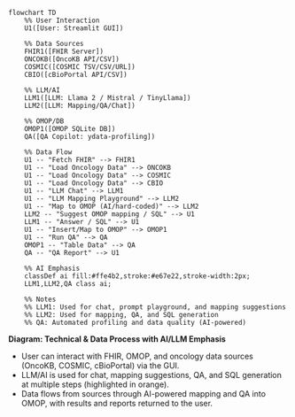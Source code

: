 
```mermaid
flowchart TD
    %% User Interaction
    U1([User: Streamlit GUI])

    %% Data Sources
    FHIR1([FHIR Server])
    ONCOKB([OncoKB API/CSV])
    COSMIC([COSMIC TSV/CSV/URL])
    CBIO([cBioPortal API/CSV])

    %% LLM/AI
    LLM1([LLM: Llama 2 / Mistral / TinyLlama])
    LLM2([LLM: Mapping/QA/Chat])

    %% OMOP/DB
    OMOP1([OMOP SQLite DB])
    QA([QA Copilot: ydata-profiling])

    %% Data Flow
    U1 -- "Fetch FHIR" --> FHIR1
    U1 -- "Load Oncology Data" --> ONCOKB
    U1 -- "Load Oncology Data" --> COSMIC
    U1 -- "Load Oncology Data" --> CBIO
    U1 -- "LLM Chat" --> LLM1
    U1 -- "LLM Mapping Playground" --> LLM2
    U1 -- "Map to OMOP (AI/hard-coded)" --> LLM2
    LLM2 -- "Suggest OMOP mapping / SQL" --> U1
    LLM1 -- "Answer / SQL" --> U1
    U1 -- "Insert/Map to OMOP" --> OMOP1
    U1 -- "Run QA" --> QA
    OMOP1 -- "Table Data" --> QA
    QA -- "QA Report" --> U1

    %% AI Emphasis
    classDef ai fill:#ffe4b2,stroke:#e67e22,stroke-width:2px;
    LLM1,LLM2,QA class ai;

    %% Notes
    %% LLM1: Used for chat, prompt playground, and mapping suggestions
    %% LLM2: Used for mapping, QA, and SQL generation
    %% QA: Automated profiling and data quality (AI-powered)
```

**Diagram: Technical & Data Process with AI/LLM Emphasis**
- User can interact with FHIR, OMOP, and oncology data sources (OncoKB, COSMIC, cBioPortal) via the GUI.
- LLM/AI is used for chat, mapping suggestions, QA, and SQL generation at multiple steps (highlighted in orange).
- Data flows from sources through AI-powered mapping and QA into OMOP, with results and reports returned to the user.
